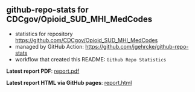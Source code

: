 ## github-repo-stats for CDCgov/Opioid_SUD_MHI_MedCodes

- statistics for repository https://github.com/CDCgov/Opioid_SUD_MHI_MedCodes
- managed by GitHub Action: https://github.com/jgehrcke/github-repo-stats
- workflow that created this README: `Github Repo Statistics`

**Latest report PDF**: [report.pdf](https://github.com/CDCgov/Opioid_SUD_MHI_MedCodes/raw/github-repo-stats/CDCgov/Opioid_SUD_MHI_MedCodes/latest-report/report.pdf)


**Latest report HTML via GitHub pages**: [report.html](https://cdcgov.github.io/Opioid_SUD_MHI_MedCodes/CDCgov/Opioid_SUD_MHI_MedCodes/latest-report/report.html)
